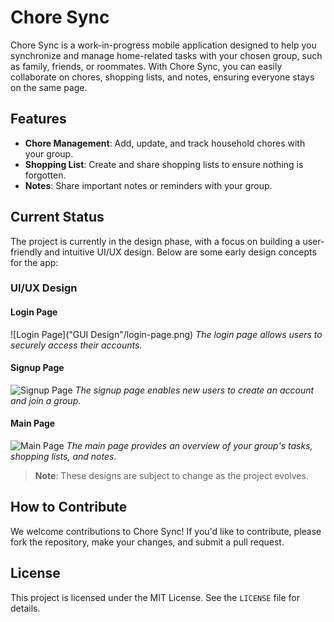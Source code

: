 # Chore Sync

Chore Sync is a work-in-progress mobile application designed to help you synchronize and manage home-related tasks with your chosen group, such as family, friends, or roommates. With Chore Sync, you can easily collaborate on chores, shopping lists, and notes, ensuring everyone stays on the same page.

## Features

- **Chore Management**: Add, update, and track household chores with your group.
- **Shopping List**: Create and share shopping lists to ensure nothing is forgotten.
- **Notes**: Share important notes or reminders with your group.

## Current Status

The project is currently in the design phase, with a focus on building a user-friendly and intuitive UI/UX design. Below are some early design concepts for the app:

### UI/UX Design

#### Login Page
![Login Page]("GUI Design"/login-page.png)
*The login page allows users to securely access their accounts.*

#### Signup Page
![Signup Page](path/to/signup-page.png)
*The signup page enables new users to create an account and join a group.*

#### Main Page
![Main Page](path/to/main-page.png)
*The main page provides an overview of your group's tasks, shopping lists, and notes.*

> **Note**: These designs are subject to change as the project evolves.

## How to Contribute

We welcome contributions to Chore Sync! If you'd like to contribute, please fork the repository, make your changes, and submit a pull request.

## License

This project is licensed under the MIT License. See the `LICENSE` file for details.